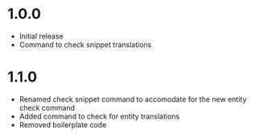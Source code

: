 # 1.0.0
- Initial release
- Command to check snippet translations

# 1.1.0
- Renamed check snippet command to accomodate for the new entity check command
- Added command to check for entity translations
- Removed boilerplate code